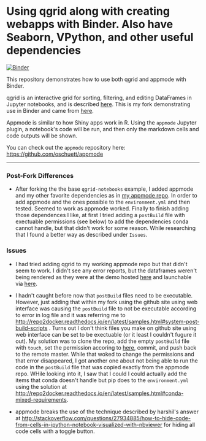 # Using qgrid along with creating webapps with Binder. Also have Seaborn, VPython, and other useful dependencies

[![Binder](https://mybinder.org/badge.svg)](https://beta.mybinder.org/v2/gh/fomightez/qgrid-notebooks/master?filepath=index.ipynb)

This repository demonstrates how to use both qgrid and appmode with Binder. 

qgrid is an interactive grid for sorting, filtering, and editing DataFrames in Jupyter notebooks, and is described [here](https://github.com/quantopian/qgrid). This is my fork demonstrating use in Binder and came from [here](https://github.com/quantopian/qgrid-notebooks).

Appmode is similar to how Shiny apps work in R.
Using the `appmode` Jupyter plugin, a notebook's code will be run, and then only the markdown cells and
code outputs will be shown.

You can check out the `appmode` repository here: https://github.com/oschuett/appmode

----

### Post-Fork Differences
- After forking the the base `qgrid-notebooks` example, I added appmode and my other favorite dependencies as in [my appmode repo](https://github.com/fomightez/appmode). In order to add appmode and the ones possible to the `environment.yml` and then tested. Seemed to work as appmode worked. Finally to finish adding those dependences I like, at first I tried adding a `postBuild` file with exectuable permissions (see below) to add the dependencies conda cannot handle, but that didn't work for some reason. While researching that I found a better way as described under `Issues`. 


### Issues

- I had tried adding qgrid to my working appmode repo but that didn't seem to work. I didn't see any error reports, but the dataframes weren't being rendered as they were at the demo hosted [here](https://github.com/quantopian/qgrid-notebooks) and launchable via [here](https://beta.mybinder.org/v2/gh/quantopian/qgrid-notebooks/master?filepath=index.ipynb).

- I hadn't caught before now that `postBuild` files need to be executable. However, just adding that within my fork using the github site using web interface was causing the `postBuild` file to not be executable according to error in log file and it was referring me to http://repo2docker.readthedocs.io/en/latest/samples.html#system-post-build-scripts . Turns out I don't think files you make on github site using web interface can be set to be exectuable (or it least I couldn't fugure it out). My solution was to clone the repo, add the empty `postBuild` file with `touch`, set the permission accoring to [here](http://repo2docker.readthedocs.io/en/latest/samples.html#system-post-build-scripts), commit, and push back to the remote master. While that woked to change the permissions and that error disappeared, I got another one about not being able to run the code in the `postBuild` file that was copied exactly from the appmode repo. WHile looking into it, I saw that I could I could actually add the items that conda doesn't handle but pip does to the `environment.yml` using the solution at http://repo2docker.readthedocs.io/en/latest/samples.html#conda-mixed-requirements.


- appmode breaks the use of the technique described by harshil's answer at http://stackoverflow.com/questions/27934885/how-to-hide-code-from-cells-in-ipython-notebook-visualized-with-nbviewer for hiding all code cells with a toggle button.
